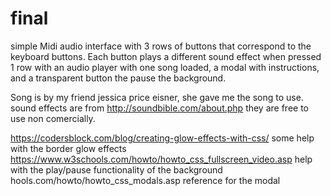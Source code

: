# final
simple Midi audio interface with 3 rows of buttons that correspond to the keyboard buttons. Each button plays a different sound effect when pressed
1 row with an audio player with one song loaded, a modal with instructions, and a transparent button the pause the background.

Song is by my friend jessica price eisner, she gave me the song to use.
sound effects are from http://soundbible.com/about.php they are free to use non comercially.

https://codersblock.com/blog/creating-glow-effects-with-css/
some help with the border glow effects
https://www.w3schools.com/howto/howto_css_fullscreen_video.asp
help with the play/pause functionality of the background
hools.com/howto/howto_css_modals.asp
reference for the modal

